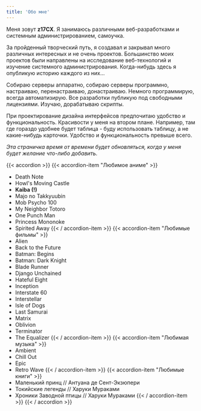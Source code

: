 ```yaml
---
title: 'Обо мне'
---
```


Меня зовут **z17CX**. Я занимаюсь различными веб-разработками и системным администрированием, самоучка.

За пройденный творческий путь, я создавал и закрывал много различных интересных и не очень проектов. Большинство моих проектов были направлены на исследование веб-технологий и изучение системного администрирования. Когда-нибудь здесь я опубликую историю каждого из них...

Собираю серверы аппаратно, собираю серверы программно, настраиваю, перенастраиваю, донастраиваю. Немного программирую, всегда автоматизирую. Все разработки публикую под свободными лицензиями. Изучаю, дорабатываю скрипты.

При проектирование дизайна интерфейсов предпочитаю удобство и функциональность. Красивости у меня на втором плане. Например, там где гораздо удобнее будет таблица - буду использовать таблицу, а не какие-нибудь карточки. Удобство и функциональность превыше всего.

*Эта страничка время от времени будет обновляться, когда у меня будет желание что-либо добавить.*

{{< accordion >}}
{{< accordion-item "Любимое аниме" >}}
- Death Note
- Howl's Moving Castle
- **Kaiba (!)**
- Majo no Takkyuubin
- Mob Psycho 100
- My Neighbor Totoro
- One Punch Man
- Princess Mononoke
- Spirited Away
{{< / accordion-item >}}
{{< accordion-item "Любимые фильмы" >}}
- Alien
- Back to the Future
- Batman: Begins
- Batman: Dark Knight
- Blade Runner
- Django Unchained
- Hateful Eight
- Inception
- Interstate 60
- Interstellar
- Isle of Dogs
- Last Samurai
- Matrix
- Oblivion
- Terminator
- The Equalizer
{{< / accordion-item >}}
{{< accordion-item "Любимая музыка" >}}
- Ambient
- Chill Out
- Epic
- Retro Wave
{{< / accordion-item >}}
{{< accordion-item "Любимые книги" >}}
- Маленький принц // Антуана де Сент-Экзюпери
- Токийские легенды // Харуки Мураками
- Хроники Заводной птицы // Харуки Мураками
{{< / accordion-item >}}
{{< / accordion >}}
